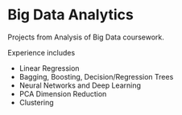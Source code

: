 # Big Data Analytics

Projects from Analysis of Big Data coursework.

Experience includes
- Linear Regression
- Bagging, Boosting, Decision/Regression Trees
- Neural Networks and Deep Learning
- PCA Dimension Reduction
- Clustering
